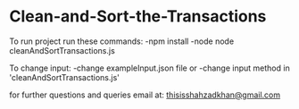 # Clean-and-Sort-the-Transactions

To run project run these commands:
    -npm install 
    -node node cleanAndSortTransactions.js

To change input:
    -change exampleInput.json file
    or
    -change input method in 'cleanAndSortTransactions.js'
 
for further questions and queries email at:
thisisshahzadkhan@gmail.com